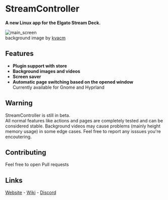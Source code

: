 # StreamController
**A new Linux app for the Elgato Stream Deck.**

![main_screen](https://core447.com/assets/screenshots/main_screen.png)  
background image by [kvacm](https://kvacm.artstation.com)

## Features
* **Plugin support with store**
* **Background images and videos**
* **Screen saver**
* **Automatic page switching based on the opened window**  
  Currently available for Gnome and Hyprland

## Warning
StreamController is still in beta.  
All normal features like actions and pages are completely tested and can be considered stable. Background videos may cause problems (mainly height memory usage) in some edge cases. Feel free to report any isssues you're encoutering.

## Contributing
Feel free to open Pull requests

## Links
[Website](https://core447.com) - [Wiki](https://streamcontroller.github.io/docs) - [Discord](https://discord.gg/MSyHM8TN3u)
